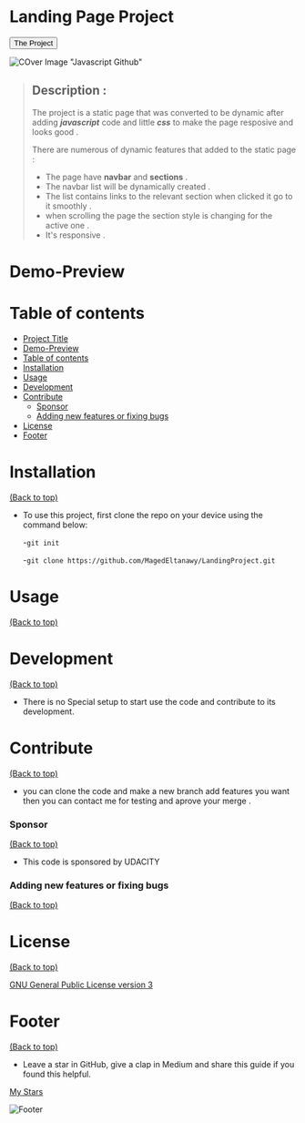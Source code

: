 # Landing Page Project

<button type="button" name="button" onclick="https://github.com/MagedEltanawy/LandingProject.git">The Project</button>

![COver Image "Javascript Github"](https://www.canva.com/design/DAEqd2Y5bRo/CFM0itLLxQN1dUpC6qYG9g/view?utm_content=DAEqd2Y5bRo&utm_campaign=designshare&utm_medium=link&utm_source=publishsharelink)

> ## Description :
>
>
> The project is a static page that was converted to be dynamic after adding ***javascript*** code and little ***css*** to make
> the page resposive and looks good .
> 
> There are numerous of dynamic features that added to the static page :
> - The page have **navbar** and **sections** .  
> - The navbar list will be dynamically created .  
> - The list contains links to the relevant section when clicked it go to it smoothly .  
> - when scrolling the page the section style is changing for the active one .  
> - It's responsive . 


# Demo-Preview

<!-- Add a demo for your project -->

# Table of contents


- [Project Title](#project-title)
- [Demo-Preview](#demo-preview)
- [Table of contents](#table-of-contents)
- [Installation](#installation)
- [Usage](#usage)
- [Development](#development)
- [Contribute](#contribute)
    - [Sponsor](#sponsor)
    - [Adding new features or fixing bugs](#adding-new-features-or-fixing-bugs)
- [License](#license)
- [Footer](#footer)

# Installation
[(Back to top)](#table-of-contents)

- To use this project, first clone the repo on your device using the command below:

	-```git init```

	-```git clone https://github.com/MagedEltanawy/LandingProject.git```

# Usage
[(Back to top)](#table-of-contents)

<!-- This is optional and it is used to give the user info on how to use the project after installation. This could be added in the Installation section also. -->

# Development
[(Back to top)](#table-of-contents)

 - There is no Special setup to start use the code and contribute to its development.

# Contribute
[(Back to top)](#table-of-contents)

 - you can clone the code and make a new branch add features you want then you can contact me for testing and aprove your merge .

### Sponsor
[(Back to top)](#table-of-contents)

 - This code is sponsored by UDACITY

### Adding new features or fixing bugs
[(Back to top)](#table-of-contents)

# License
[(Back to top)](#table-of-contents)

[GNU General Public License version 3](https://opensource.org/licenses/GPL-3.0)

# Footer
[(Back to top)](#table-of-contents)

- Leave a star in GitHub, give a clap in Medium and share this guide if you found this helpful.

[My Stars](https://img.shields.io/github/stars/MagedEltanawy?style=social)

![Footer]()